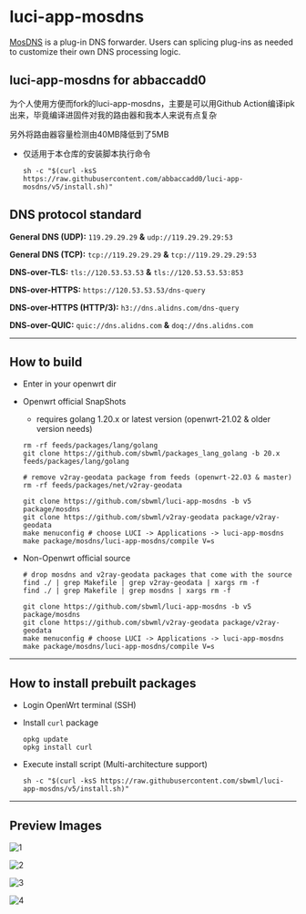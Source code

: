 # luci-app-mosdns

[MosDNS](https://github.com/IrineSistiana/mosdns) is a plug-in DNS forwarder. Users can splicing plug-ins as needed to customize their own DNS processing logic.

## luci-app-mosdns for abbaccadd0

为个人使用方便而fork的luci-app-mosdns，主要是可以用Github Action编译ipk出来，毕竟编译进固件对我的路由器和我本人来说有点复杂

另外将路由器容量检测由40MB降低到了5MB

- 仅适用于本仓库的安装脚本执行命令
  ```shell
  sh -c "$(curl -ksS https://raw.githubusercontent.com/abbaccadd0/luci-app-mosdns/v5/install.sh)"
  ```

## DNS protocol standard

**General DNS (UDP):** `119.29.29.29` **&** `udp://119.29.29.29:53`

**General DNS (TCP):** `tcp://119.29.29.29` **&** `tcp://119.29.29.29:53`

**DNS-over-TLS:** `tls://120.53.53.53` **&** `tls://120.53.53.53:853`

**DNS-over-HTTPS:** `https://120.53.53.53/dns-query`

**DNS-over-HTTPS (HTTP/3):** `h3://dns.alidns.com/dns-query`

**DNS-over-QUIC:** `quic://dns.alidns.com` **&** `doq://dns.alidns.com`

--------------

## How to build

- Enter in your openwrt dir

- Openwrt official SnapShots

  * requires golang 1.20.x or latest version (openwrt-21.02 & older version needs)
  ```shell
  rm -rf feeds/packages/lang/golang
  git clone https://github.com/sbwml/packages_lang_golang -b 20.x feeds/packages/lang/golang
  ```

  ```shell
  # remove v2ray-geodata package from feeds (openwrt-22.03 & master)
  rm -rf feeds/packages/net/v2ray-geodata

  git clone https://github.com/sbwml/luci-app-mosdns -b v5 package/mosdns
  git clone https://github.com/sbwml/v2ray-geodata package/v2ray-geodata
  make menuconfig # choose LUCI -> Applications -> luci-app-mosdns
  make package/mosdns/luci-app-mosdns/compile V=s
  ```

- Non-Openwrt official source

  ```shell
  # drop mosdns and v2ray-geodata packages that come with the source
  find ./ | grep Makefile | grep v2ray-geodata | xargs rm -f
  find ./ | grep Makefile | grep mosdns | xargs rm -f

  git clone https://github.com/sbwml/luci-app-mosdns -b v5 package/mosdns
  git clone https://github.com/sbwml/v2ray-geodata package/v2ray-geodata
  make menuconfig # choose LUCI -> Applications -> luci-app-mosdns
  make package/mosdns/luci-app-mosdns/compile V=s
  ```

--------------

## How to install prebuilt packages

- Login OpenWrt terminal (SSH)

- Install `curl` package
  ```shell
  opkg update
  opkg install curl
  ```

- Execute install script (Multi-architecture support)
  ```shell
  sh -c "$(curl -ksS https://raw.githubusercontent.com/sbwml/luci-app-mosdns/v5/install.sh)"
  ```

--------------

## Preview Images

![1](https://github.com/sbwml/luci-app-mosdns/assets/16485166/3118d6eb-cc47-4411-8fd7-f84fe60b84ed)

![2](https://github.com/sbwml/luci-app-mosdns/assets/16485166/a23da446-7751-4944-a2d0-56049142729c)

![3](https://github.com/sbwml/luci-app-mosdns/assets/16485166/941d2bc9-5e12-42bf-980e-3faebe83e6e8)

![4](https://github.com/sbwml/luci-app-mosdns/assets/16485166/aaefee1f-6396-4b99-badf-86fe1a49cf4b)
